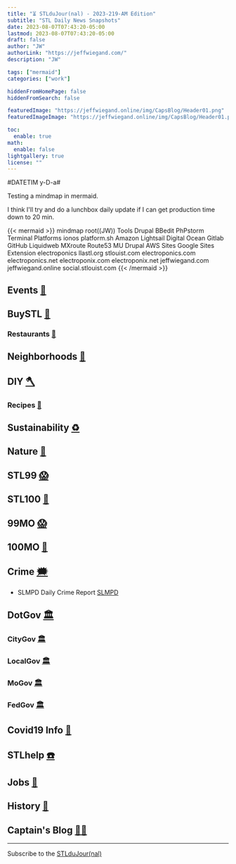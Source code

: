 ```yaml
---
title: "⏳ STLduJour(nal) - 2023-219-AM Edition"
subtitle: "STL Daily News Snapshots"
date: 2023-08-07T07:43:20-05:00
lastmod: 2023-08-07T07:43:20-05:00
draft: false
author: "JW"
authorLink: "https://jeffwiegand.com/"
description: "JW"

tags: ["mermaid"]
categories: ["work"]

hiddenFromHomePage: false
hiddenFromSearch: false

featuredImage: "https://jeffwiegand.online/img/CapsBlog/Header01.png"
featuredImageImage: "https://jeffwiegand.online/img/CapsBlog/Header01.png"

toc:
  enable: true
math:
  enable: false
lightgallery: true
license: ""
---
```


#DATETIM y-D-a#

Testing a mindmap in mermaid.

I think I'll try and do a lunchbox daily update if I can get production time down to 20 min.




{{< mermaid >}}
mindmap
  root((JW))
    Tools
        Drupal
        BBedit
        PhPstorm
        Terminal
    Platforms
        ionos
        platform.sh
        Amazon Lightsail
        Digital Ocean
        Gitlab
        GitHub
        Liquidweb
        MXroute
        Route53
    MU
      Drupal
      AWS Sites
      Google Sites
      Extension
   electroponics
      llastl.org
      stlouist.com
      electroponics.com
      electroponics.net
      electroponix.com
      electroponix.net
      jeffwiegand.com
      jeffwiegand.online
      social.stlouist.com
{{< /mermaid >}}



<!--more-->

## Events [📆](https://stlouist.com/STLevents)
## BuySTL [👜](https://stlouist.com/bUySTL)
### Restaurants [🍲](https://stlouist.com/bUySTL/restaurants)
## Neighborhoods [🏡](https://stlouist.com/g2g2/neighborhoods)
## DIY [🪓](https://stlouist.com/DIY)
### Recipes [📇](https://stlouist.com/recipes)
## Sustainability [♻️](https://stlouist.com/sustainability)
## Nature [🦝](https://stlouist.com/node/16389)
## STL99 [😱](https://stlouist.com/STL99)
## STL100 [💯](https://stlouist.com/STL100)
## 99MO [😱](https://stlouist.com/99MO)
## 100MO [💯](https://stlouist.com/100MO)
## Crime [🗯](https://stlouist.com/crime)
* SLMPD Daily Crime Report [SLMPD](https://www.slmpd.org/DCAHReport.shtml)
## DotGov [🏛](https://stlouist.com/DotGov)
### CityGov [🏛](https://stlouist.com/CityGov)
### LocalGov [🏛](https://stlouist.com/OpenGov)
### MoGov [🏛](https://stlouist.com/MoLeg)
### FedGov [🏛](https://stlouist.com/OpenGov)
## Covid19 Info [🦠](https://stlouist.com/Covid19)
## STLhelp [☎️](https://stlouist.com/STLhelp)
## Jobs [📄](https://stlouist.com/STLhelp/jobs)
## History [🦕](https://stlouist.com/History)
## Captain's Blog [🏴‍☠️](https://stlouist.com/CapsBlog)

----

Subscribe to the [STLduJour(nal)](https://buy.stripe.com/6oEaICa0O2PO3w4dQQ)


